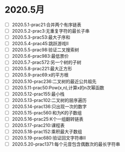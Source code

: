 # 2020.5月
- [ ] 2020.5.1-prac21:合并两个有序链表
- [ ] 2020.5.2-prac3:无重复字符的最长子串
- [ ] 2020.5.3-prac53:最大子序和
- [ ] 2020.5.4-prac45:跳跃游戏II
- [ ] 2020.5.5-prac98:验证二叉搜索树
- [ ] 2020.5.6-prac983:最低票价
- [ ] 2020.5.7-prac572:另一个树的子树
- [ ] 2020.5.8-prac221:最大正方形
- [ ] 2020.5.9-prac69:x的平方根
- [ ] 2020.5.10-prac236:二叉树的最近公共祖先
- [ ] 2020.5.11-prac50:Pow(x,n),计算x的n次幂函数
- [ ] 2020.5.12-prac155:最小栈
- [ ] 2020.5.13-prac102:二叉树的层序遍历
- [ ] 2020.5.14-prac136:只出现一次的数字
- [ ] 2020.5.15-prac560:和为K的子数组
- [ ] 2020.5.16-prac25:K个一组翻转链表
- [ ] 2020.5.17-prac210:课程表
- [ ] 2020.5.18-prac152:乘积最大子数组
- [ ] 2020.5.19-prac680:验证回文字符串II
- [ ] 2020.5.20-prac1371:每个元音包含偶数次的最长字符串